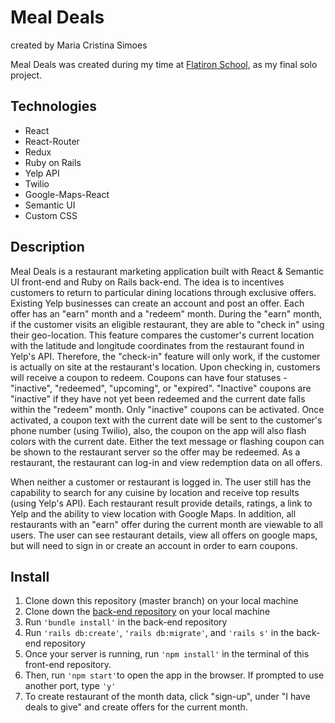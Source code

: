 # Meal Deals
created by Maria Cristina Simoes

Meal Deals was created during my time at [Flatiron School](https://flatironschool.com/), as my final solo project.

## Technologies
- React
- React-Router
- Redux
- Ruby on Rails
- Yelp API
- Twilio
- Google-Maps-React
- Semantic UI
- Custom CSS

## Description
Meal Deals is a restaurant marketing application built with React & Semantic UI front-end and Ruby on Rails back-end. The idea is to incentives customers to return to particular dining locations through exclusive offers. Existing Yelp businesses can create an account and post an offer. Each offer has an "earn" month and a "redeem" month. During the "earn" month, if the customer visits an eligible restaurant, they are able to "check in" using their geo-location. This feature compares the customer's current location with the latitude and longitude coordinates from the restaurant found in Yelp's API. Therefore, the "check-in" feature will only work, if the customer is actually on site at the restaurant's location. Upon checking in, customers will receive a coupon to redeem. Coupons can have four statuses - "inactive", "redeemed", "upcoming", or "expired". "Inactive" coupons are "inactive" if they have not yet been redeemed and the current date falls within the "redeem" month. Only "inactive" coupons can be activated. Once activated, a coupon text with the current date will be sent to the customer's phone number (using Twilio), also, the coupon on the app will also flash colors with the current date. Either the text message or flashing coupon can be shown to the restaurant server so the offer may be redeemed. As a restaurant, the restaurant can log-in and view redemption data on all offers.

When neither a customer or restaurant is logged in. The user still has the capability to search for any cuisine by location and receive top results (using Yelp's API). Each restaurant result provide details, ratings, a link to Yelp and the ability to view location with Google Maps. In addition, all restaurants with an "earn" offer during the current month are viewable to all users. The user can see restaurant details, view all offers on google maps, but will need to sign in or create an account in order to earn coupons.

## Install
1. Clone down this repository (master branch) on your local machine
2. Clone down the [back-end repository](https://github.com/MCSimoes18/mealdeals-front-end) on your local machine
3. Run ``` 'bundle install' ``` in the back-end repository
4. Run ``` 'rails db:create' ```,  ``` 'rails db:migrate' ```, and ``` 'rails s' ``` in the back-end repository
5. Once your server is running, run ``` 'npm install' ``` in the terminal of this front-end repository.
6. Then, run ``` 'npm start' ```to open the app in the browser. If prompted to use another port, type ``` 'y' ```
7. To create restaurant of the month data, click "sign-up", under "I have deals to give" and create offers for the current month.
